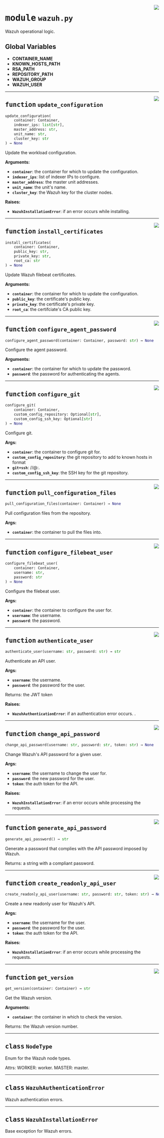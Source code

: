 <!-- markdownlint-disable -->

<a href="../src/wazuh.py#L0"><img align="right" style="float:right;" src="https://img.shields.io/badge/-source-cccccc?style=flat-square"></a>

# <kbd>module</kbd> `wazuh.py`
Wazuh operational logic. 

**Global Variables**
---------------
- **CONTAINER_NAME**
- **KNOWN_HOSTS_PATH**
- **RSA_PATH**
- **REPOSITORY_PATH**
- **WAZUH_GROUP**
- **WAZUH_USER**

---

<a href="../src/wazuh.py#L117"><img align="right" style="float:right;" src="https://img.shields.io/badge/-source-cccccc?style=flat-square"></a>

## <kbd>function</kbd> `update_configuration`

```python
update_configuration(
    container: Container,
    indexer_ips: list[str],
    master_address: str,
    unit_name: str,
    cluster_key: str
) → None
```

Update the workload configuration. 



**Arguments:**
 
 - <b>`container`</b>:  the container for which to update the configuration. 
 - <b>`indexer_ips`</b>:  list of indexer IPs to configure. 
 - <b>`master_address`</b>:  the master unit addresses. 
 - <b>`unit_name`</b>:  the unit's name. 
 - <b>`cluster_key`</b>:  the Wazuh key for the cluster nodes. 



**Raises:**
 
 - <b>`WazuhInstallationError`</b>:  if an error occurs while installing. 


---

<a href="../src/wazuh.py#L146"><img align="right" style="float:right;" src="https://img.shields.io/badge/-source-cccccc?style=flat-square"></a>

## <kbd>function</kbd> `install_certificates`

```python
install_certificates(
    container: Container,
    public_key: str,
    private_key: str,
    root_ca: str
) → None
```

Update Wazuh filebeat certificates. 



**Arguments:**
 
 - <b>`container`</b>:  the container for which to update the configuration. 
 - <b>`public_key`</b>:  the certificate's public key. 
 - <b>`private_key`</b>:  the certificate's private key. 
 - <b>`root_ca`</b>:  the certifciate's CA public key. 


---

<a href="../src/wazuh.py#L166"><img align="right" style="float:right;" src="https://img.shields.io/badge/-source-cccccc?style=flat-square"></a>

## <kbd>function</kbd> `configure_agent_password`

```python
configure_agent_password(container: Container, password: str) → None
```

Configure the agent password. 



**Arguments:**
 
 - <b>`container`</b>:  the container for which to update the password. 
 - <b>`password`</b>:  the password for authenticating the agents. 


---

<a href="../src/wazuh.py#L221"><img align="right" style="float:right;" src="https://img.shields.io/badge/-source-cccccc?style=flat-square"></a>

## <kbd>function</kbd> `configure_git`

```python
configure_git(
    container: Container,
    custom_config_repository: Optional[str],
    custom_config_ssh_key: Optional[str]
) → None
```

Configure git. 



**Args:**
 
 - <b>`container`</b>:  the container to configure git for. 
 - <b>`custom_config_repository`</b>:  the git repository to add to known hosts in format 
 - <b>`git+ssh`</b>: //<user>@<url>:<branch>. 
 - <b>`custom_config_ssh_key`</b>:  the SSH key for the git repository. 


---

<a href="../src/wazuh.py#L279"><img align="right" style="float:right;" src="https://img.shields.io/badge/-source-cccccc?style=flat-square"></a>

## <kbd>function</kbd> `pull_configuration_files`

```python
pull_configuration_files(container: Container) → None
```

Pull configuration files from the repository. 



**Args:**
 
 - <b>`container`</b>:  the container to pull the files into. 


---

<a href="../src/wazuh.py#L311"><img align="right" style="float:right;" src="https://img.shields.io/badge/-source-cccccc?style=flat-square"></a>

## <kbd>function</kbd> `configure_filebeat_user`

```python
configure_filebeat_user(
    container: Container,
    username: str,
    password: str
) → None
```

Configure the filebeat user. 



**Args:**
 
 - <b>`container`</b>:  the container to configure the user for. 
 - <b>`username`</b>:  the username. 
 - <b>`password`</b>:  the password. 


---

<a href="../src/wazuh.py#L364"><img align="right" style="float:right;" src="https://img.shields.io/badge/-source-cccccc?style=flat-square"></a>

## <kbd>function</kbd> `authenticate_user`

```python
authenticate_user(username: str, password: str) → str
```

Authenticate an API user. 



**Args:**
 
 - <b>`username`</b>:  the username. 
 - <b>`password`</b>:  the password for the user. 

Returns: the JWT token 



**Raises:**
 
 - <b>`WazuhAuthenticationError`</b>:  if an authentication error occurs. . 


---

<a href="../src/wazuh.py#L399"><img align="right" style="float:right;" src="https://img.shields.io/badge/-source-cccccc?style=flat-square"></a>

## <kbd>function</kbd> `change_api_password`

```python
change_api_password(username: str, password: str, token: str) → None
```

Change Wazuh's API password for a given user. 



**Args:**
 
 - <b>`username`</b>:  the username to change the user for. 
 - <b>`password`</b>:  the new password for the user. 
 - <b>`token`</b>:  the auth token for the API. 



**Raises:**
 
 - <b>`WazuhInstallationError`</b>:  if an error occurs while processing the requests. 


---

<a href="../src/wazuh.py#L439"><img align="right" style="float:right;" src="https://img.shields.io/badge/-source-cccccc?style=flat-square"></a>

## <kbd>function</kbd> `generate_api_password`

```python
generate_api_password() → str
```

Generate a password that complies with the API password imposed by Wazuh. 

Returns: a string with a compliant password. 


---

<a href="../src/wazuh.py#L452"><img align="right" style="float:right;" src="https://img.shields.io/badge/-source-cccccc?style=flat-square"></a>

## <kbd>function</kbd> `create_readonly_api_user`

```python
create_readonly_api_user(username: str, password: str, token: str) → None
```

Create a new readonly user for Wazuh's API. 



**Args:**
 
 - <b>`username`</b>:  the username for the user. 
 - <b>`password`</b>:  the password for the user. 
 - <b>`token`</b>:  the auth token for the API. 



**Raises:**
 
 - <b>`WazuhInstallationError`</b>:  if an error occurs while processing the requests. 


---

<a href="../src/wazuh.py#L503"><img align="right" style="float:right;" src="https://img.shields.io/badge/-source-cccccc?style=flat-square"></a>

## <kbd>function</kbd> `get_version`

```python
get_version(container: Container) → str
```

Get the Wazuh version. 



**Arguments:**
 
 - <b>`container`</b>:  the container in which to check the version. 

Returns: the Wazuh version number. 


---

## <kbd>class</kbd> `NodeType`
Enum for the Wazuh node types. 

Attrs:  WORKER: worker.  MASTER: master. 





---

## <kbd>class</kbd> `WazuhAuthenticationError`
Wazuh authentication errors. 





---

## <kbd>class</kbd> `WazuhInstallationError`
Base exception for Wazuh errors. 





